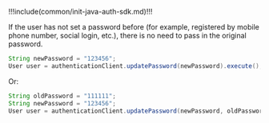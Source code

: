 !!!include(common/init-java-auth-sdk.md)!!!

If the user has not set a password before (for example, registered by mobile phone number, social login, etc.), there is no need to pass in the original password.

```java
String newPassword = "123456";
User user = authenticationClient.updatePassword(newPassword).execute();
```

Or:

```java
String oldPassword = "111111";
String newPassword = "123456";
User user = authenticationClient.updatePassword(newPassword, oldPassword).execute();
```
